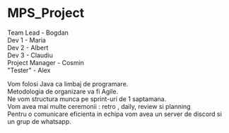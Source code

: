 # MPS_Project<br />

Team Lead - Bogdan<br />
Dev 1 - Maria<br />
Dev 2 - Albert<br />
Dev 3 - Claudiu<br />
Project Manager - Cosmin<br />
"Tester" - Alex<br />

Vom folosi Java ca limbaj de programare.<br />
Metodologia de organizare va fi Agile.<br />
Ne vom structura munca pe sprint-uri de 1 saptamana.<br />
Vom avea mai multe ceremonii : retro , daily, review si planning<br />
Pentru o comunicare eficienta in echipa vom avea un server de discord si un grup de whatsapp.<br />
